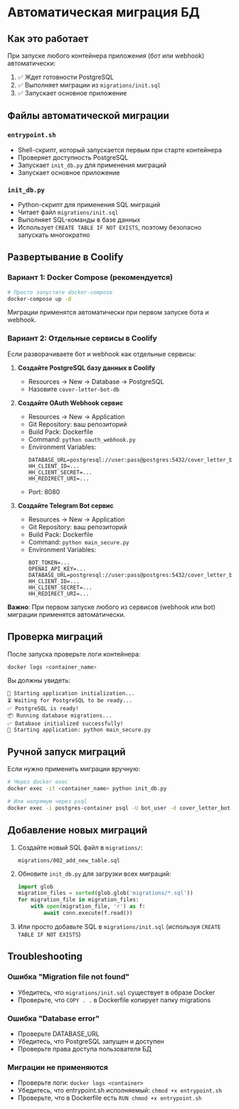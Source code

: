 # Автоматическая миграция БД

## Как это работает

При запуске любого контейнера приложения (бот или webhook) автоматически:

1. ✅ Ждет готовности PostgreSQL
2. ✅ Выполняет миграции из `migrations/init.sql`
3. ✅ Запускает основное приложение

## Файлы автоматической миграции

### `entrypoint.sh`
- Shell-скрипт, который запускается первым при старте контейнера
- Проверяет доступность PostgreSQL
- Запускает `init_db.py` для применения миграций
- Запускает основное приложение

### `init_db.py`
- Python-скрипт для применения SQL миграций
- Читает файл `migrations/init.sql`
- Выполняет SQL-команды в базе данных
- Использует `CREATE TABLE IF NOT EXISTS`, поэтому безопасно запускать многократно

## Развертывание в Coolify

### Вариант 1: Docker Compose (рекомендуется)

```bash
# Просто запустите docker-compose
docker-compose up -d
```

Миграции применятся автоматически при первом запуске бота и webhook.

### Вариант 2: Отдельные сервисы в Coolify

Если разворачиваете бот и webhook как отдельные сервисы:

1. **Создайте PostgreSQL базу данных в Coolify**
   - Resources → New → Database → PostgreSQL
   - Назовите `cover-letter-bot-db`

2. **Создайте OAuth Webhook сервис**
   - Resources → New → Application
   - Git Repository: ваш репозиторий
   - Build Pack: Dockerfile
   - Command: `python oauth_webhook.py`
   - Environment Variables:
     ```
     DATABASE_URL=postgresql://user:pass@postgres:5432/cover_letter_bot
     HH_CLIENT_ID=...
     HH_CLIENT_SECRET=...
     HH_REDIRECT_URI=...
     ```
   - Port: 8080

3. **Создайте Telegram Bot сервис**
   - Resources → New → Application
   - Git Repository: ваш репозиторий
   - Build Pack: Dockerfile
   - Command: `python main_secure.py`
   - Environment Variables:
     ```
     BOT_TOKEN=...
     OPENAI_API_KEY=...
     DATABASE_URL=postgresql://user:pass@postgres:5432/cover_letter_bot
     HH_CLIENT_ID=...
     HH_CLIENT_SECRET=...
     HH_REDIRECT_URI=...
     ```

**Важно**: При первом запуске любого из сервисов (webhook или bot) миграции применятся автоматически.

## Проверка миграций

После запуска проверьте логи контейнера:

```bash
docker logs <container_name>
```

Вы должны увидеть:
```
🔄 Starting application initialization...
⏳ Waiting for PostgreSQL to be ready...
✅ PostgreSQL is ready!
📦 Running database migrations...
✅ Database initialized successfully!
🚀 Starting application: python main_secure.py
```

## Ручной запуск миграций

Если нужно применить миграции вручную:

```bash
# Через docker exec
docker exec -it <container_name> python init_db.py

# Или напрямую через psql
docker exec -i postgres-container psql -U bot_user -d cover_letter_bot < migrations/init.sql
```

## Добавление новых миграций

1. Создайте новый SQL файл в `migrations/`:
   ```
   migrations/002_add_new_table.sql
   ```

2. Обновите `init_db.py` для загрузки всех миграций:
   ```python
   import glob
   migration_files = sorted(glob.glob('migrations/*.sql'))
   for migration_file in migration_files:
       with open(migration_file, 'r') as f:
           await conn.execute(f.read())
   ```

3. Или просто добавьте SQL в `migrations/init.sql` (используя `CREATE TABLE IF NOT EXISTS`)

## Troubleshooting

### Ошибка "Migration file not found"
- Убедитесь, что `migrations/init.sql` существует в образе Docker
- Проверьте, что `COPY . .` в Dockerfile копирует папку migrations

### Ошибка "Database error"
- Проверьте DATABASE_URL
- Убедитесь, что PostgreSQL запущен и доступен
- Проверьте права доступа пользователя БД

### Миграции не применяются
- Проверьте логи: `docker logs <container>`
- Убедитесь, что entrypoint.sh исполняемый: `chmod +x entrypoint.sh`
- Проверьте, что в Dockerfile есть `RUN chmod +x entrypoint.sh`
